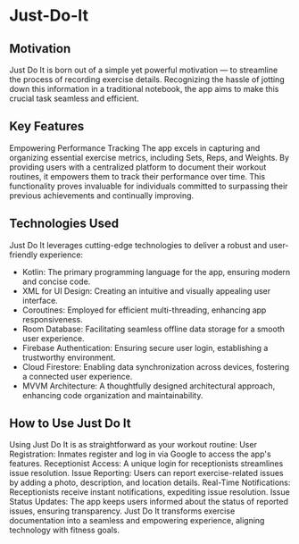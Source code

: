 # Just-Do-It
## Motivation
Just Do It is born out of a simple yet powerful motivation — to streamline the process of recording exercise details. Recognizing the hassle of jotting down this information in a traditional notebook, the app aims to make this crucial task seamless and efficient.

## Key Features
Empowering Performance Tracking
The app excels in capturing and organizing essential exercise metrics, including Sets, Reps, and Weights. By providing users with a centralized platform to document their workout routines, it empowers them to track their performance over time. This functionality proves invaluable for individuals committed to surpassing their previous achievements and continually improving.

## Technologies Used
Just Do It leverages cutting-edge technologies to deliver a robust and user-friendly experience:
- Kotlin: The primary programming language for the app, ensuring modern and concise code.
- XML for UI Design: Creating an intuitive and visually appealing user interface.
- Coroutines: Employed for efficient multi-threading, enhancing app responsiveness.
- Room Database: Facilitating seamless offline data storage for a smooth user experience.
- Firebase Authentication: Ensuring secure user login, establishing a trustworthy environment.
- Cloud Firestore: Enabling data synchronization across devices, fostering a connected user experience.
- MVVM Architecture: A thoughtfully designed architectural approach, enhancing code organization and maintainability.

## How to Use Just Do It
Using Just Do It is as straightforward as your workout routine:
User Registration: Inmates register and log in via Google to access the app's features.
Receptionist Access: A unique login for receptionists streamlines issue resolution.
Issue Reporting: Users can report exercise-related issues by adding a photo, description, and location details.
Real-Time Notifications: Receptionists receive instant notifications, expediting issue resolution.
Issue Status Updates: The app keeps users informed about the status of reported issues, ensuring transparency.
Just Do It transforms exercise documentation into a seamless and empowering experience, aligning technology with fitness goals.

